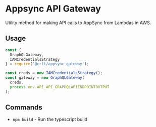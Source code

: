 # Appsync API Gateway

Utility method for making API calls to AppSync from Lambdas in AWS.

## Usage

```ts
const {
  GraphQLGateway,
  IAMCredentialsStrategy
} = require('@crft/appsync-gateway');

const creds = new IAMCredentialsStrategy();
const gateway = new GraphQLGateway(
  creds,
  process.env.API_API_GRAPHQLAPIENDPOINTOUTPUT
);
```

## Commands
- `npm build` - Run the typescript build